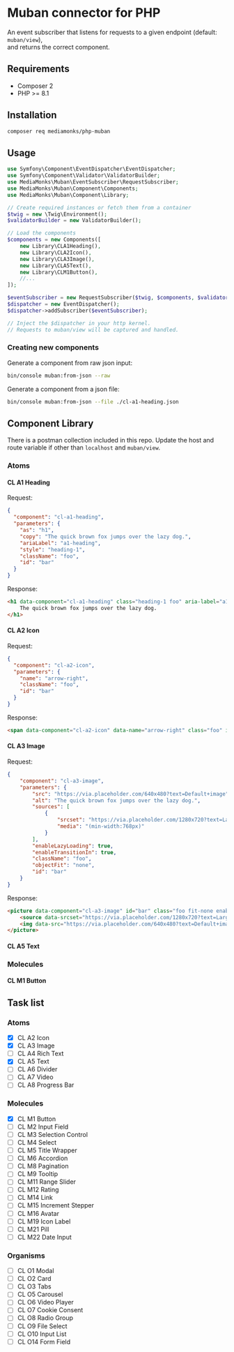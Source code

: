 # Muban connector for PHP

An event subscriber that listens for requests to a given endpoint (default: `muban/view`),   
and returns the correct component.

## Requirements
- Composer 2
- PHP >= 8.1

## Installation

```bash 
composer req mediamonks/php-muban
```

## Usage
```php
use Symfony\Component\EventDispatcher\EventDispatcher;
use Symfony\Component\Validator\ValidatorBuilder;
use MediaMonks\Muban\EventSubscriber\RequestSubscriber;
use MediaMonks\Muban\Component\Components;
use MediaMonks\Muban\Component\Library;

// Create required instances or fetch them from a container
$twig = new \Twig\Environment();
$validatorBuilder = new ValidatorBuilder();

// Load the components
$components = new Components([
    new Library\CLA1Heading(),
    new Library\CLA2Icon(),
    new Library\CLA3Image(),
    new Library\CLA5Text(),
    new Library\CLM1Button(),
    //...
]);

$eventSubscriber = new RequestSubscriber($twig, $components, $validatorBuilder->getValidator());
$dispatcher = new EventDispatcher();
$dispatcher->addSubscriber($eventSubscriber);

// Inject the $dispatcher in your http kernel.
// Requests to muban/view will be captured and handled.
```

### Creating new components

Generate a component from raw json input:  
```bash
bin/console muban:from-json --raw
```

Generate a component from a json file:  
```bash
bin/console muban:from-json --file ./cl-a1-heading.json
```

## Component Library
There is a postman collection included in this repo.
Update the host and route variable if other than `localhost` and `muban/view`.
### Atoms

#### CL A1 Heading
Request:  
```json
{
  "component": "cl-a1-heading",
  "parameters": {
    "as": "h1",
    "copy": "The quick brown fox jumps over the lazy dog.",
    "ariaLabel": "a1-heading",
    "style": "heading-1",
    "className": "foo",
    "id": "bar"
  }
}
```

Response:
```html
<h1 data-component="cl-a1-heading" class="heading-1 foo" aria-label="a1-heading" id="bar">
    The quick brown fox jumps over the lazy dog.
</h1>
```
#### CL A2 Icon
Request:  
```json
{
  "component": "cl-a2-icon",
  "parameters": {
    "name": "arrow-right",
    "className": "foo",
    "id": "bar"
  }
}
```
Response:  
```html
<span data-component="cl-a2-icon" data-name="arrow-right" class="foo" id="bar"/>
```
#### CL A3 Image
Request:  
```json
{
    "component": "cl-a3-image",
    "parameters": {
        "src": "https://via.placeholder.com/640x480?text=Default+image",
        "alt": "The quick brown fox jumps over the lazy dog.",
        "sources": [
            {
                "srcset": "https://via.placeholder.com/1280x720?text=Large+image",
                "media": "(min-width:768px)"
            }
        ],
        "enableLazyLoading": true,
        "enableTransitionIn": true,
        "className": "foo",
        "objectFit": "none",
        "id": "bar"
    }
}
```
Response:  
```html
<picture data-component="cl-a3-image" id="bar" class="foo fit-none enable-transition-in">
	<source data-srcset="https://via.placeholder.com/1280x720?text=Large+image" media="(min-width:768px)" />
	<img data-src="https://via.placeholder.com/640x480?text=Default+image" alt="The quick brown fox jumps over the lazy dog."/>
</picture>
```
#### CL A5 Text

### Molecules

#### CL M1 Button

## Task list

### Atoms
- [x] CL A2 Icon
- [x] CL A3 Image
- [ ] CL A4 Rich Text
- [x] CL A5 Text
- [ ] CL A6 Divider
- [ ] CL A7 Video
- [ ] CL A8 Progress Bar

### Molecules
- [x] CL M1 Button
- [ ] CL M2 Input Field
- [ ] CL M3 Selection Control
- [ ] CL M4 Select
- [ ] CL M5 Title Wrapper
- [ ] CL M6 Accordion
- [ ] CL M8 Pagination
- [ ] CL M9 Tooltip
- [ ] CL M11 Range Slider
- [ ] CL M12 Rating
- [ ] CL M14 Link
- [ ] CL M15 Increment Stepper
- [ ] CL M16 Avatar
- [ ] CL M19 Icon Label
- [ ] CL M21 Pill
- [ ] CL M22 Date Input

### Organisms
- [ ] CL O1 Modal
- [ ] CL O2 Card
- [ ] CL O3 Tabs
- [ ] CL O5 Carousel
- [ ] CL O6 Video Player
- [ ] CL O7 Cookie Consent
- [ ] CL O8 Radio Group
- [ ] CL O9 File Select
- [ ] CL O10 Input List
- [ ] CL O14 Form Field